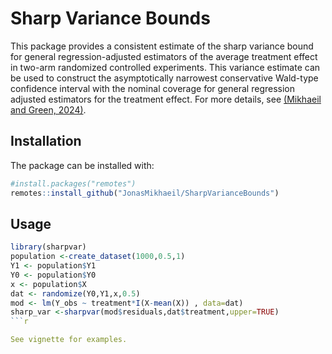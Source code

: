 # Sharp Variance Bounds

This package provides a consistent estimate of the sharp variance bound for general regression-adjusted estimators of the average treatment effect in two-arm randomized controlled experiments. This variance estimate can be used to construct the asymptotically narrowest conservative Wald-type confidence interval with the nominal coverage for general regression adjusted estimators for the treatment effect. For more details, see [(Mikhaeil and Green, 2024)](https://arxiv.org/abs/2411.00191).

## Installation 
The package can be installed with:

```r
#install.packages("remotes") 
remotes::install_github("JonasMikhaeil/SharpVarianceBounds")
```
## Usage

```r
library(sharpvar)
population <-create_dataset(1000,0.5,1)
Y1 <- population$Y1
Y0 <- population$Y0
x <- population$X
dat <- randomize(Y0,Y1,x,0.5)
mod <- lm(Y_obs ~ treatment*I(X-mean(X)) , data=dat)
sharp_var <-sharpvar(mod$residuals,dat$treatment,upper=TRUE)
```r

See vignette for examples.  
